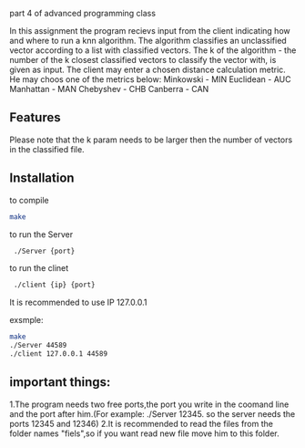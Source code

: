 part 4 of advanced programming class

In this assignment the program recievs input from the client indicating how and where to run a knn algorithm.
The algorithm classifies an unclassified vector according to a list with classified vectors.
The k of the algorithm - the number of the k closest classified vectors to classify the vector with, is given as input.
The client may enter a chosen distance calculation metric. He may choos one of the metrics below:
Minkowski - MIN
Euclidean - AUC
Manhattan - MAN
Chebyshev - CHB
Canberra - CAN
## Features

Please note that the k param needs to be larger then the number of vectors in the classified file.

## Installation
to compile
```bash
make
```
to run the Server
```bash
 ./Server {port}
```


to run the clinet 
```bash
 ./client {ip} {port}
```

It is recommended to use IP 127.0.0.1


exsmple:
```bash
make
./Server 44589
./client 127.0.0.1 44589
```
## important things:
1.The program needs two free ports,the port you write in the coomand line and the port after him.(For example: ./Server 12345. so the server needs the ports 12345 and 12346)
2.It is recommended to read the files from the folder names "fiels",so if you want read new file move him to this folder.
